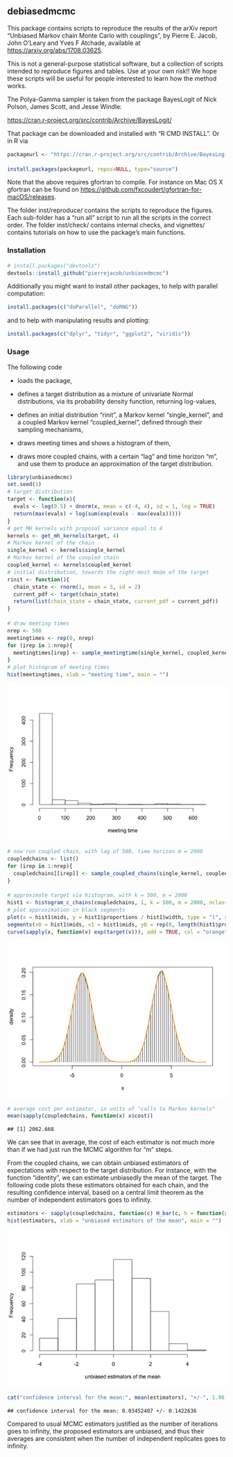 
## debiasedmcmc

This package contains scripts to reproduce the results of the arXiv
report “Unbiased Markov chain Monte Carlo with couplings”, by Pierre E.
Jacob, John O’Leary and Yves F Atchade, available at
<https://arxiv.org/abs/1708.03625>.

This is not a general-purpose statistical software, but a collection of
scripts intended to reproduce figures and tables. Use at your own
risk\!\! We hope these scripts will be useful for people interested to
learn how the method works.

The Polya-Gamma sampler is taken from the package BayesLogit of Nick
Polson, James Scott, and Jesse Windle:

<https://cran.r-project.org/src/contrib/Archive/BayesLogit/>

That package can be downloaded and installed with “R CMD INSTALL”. Or in
R
via

``` r
packageurl <- "https://cran.r-project.org/src/contrib/Archive/BayesLogit/BayesLogit_0.6.tar.gz"

install.packages(packageurl, repos=NULL, type="source")
```

Note that the above requires gfortran to compile. For instance on Mac OS
X gfortran can be found on
<https://github.com/fxcoudert/gfortran-for-macOS/releases>.

The folder inst/reproduce/ contains the scripts to reproduce the
figures. Each sub-folder has a “run all” script to run all the scripts
in the correct order. The folder inst/check/ contains internal checks,
and vignettes/ contains tutorials on how to use the package’s main
functions.

### Installation

``` r
# install.packages("devtools")
devtools::install_github("pierrejacob/unbiasedmcmc")
```

Additionally you might want to install other packages, to help with
parallel computation:

``` r
install.packages(c("doParallel", "doRNG"))
```

and to help with manipulating results and plotting:

``` r
install.packages(c("dplyr", "tidyr", "ggplot2", "viridis"))
```

### Usage

The following code

  - loads the package,

  - defines a target distribution as a mixture of univariate Normal
    distributions, via its probability density function, returning
    log-values,

  - defines an initial distribution “rinit”, a Markov kernel
    “single\_kernel”, and a coupled Markov kernel “coupled\_kernel”,
    defined through their sampling mechanisms,

  - draws meeting times and shows a histogram of them,

  - draws more coupled chains, with a certain “lag” and time horizon
    “m”, and use them to produce an approximation of the target
    distribution.

<!-- end list -->

``` r
library(unbiasedmcmc)
set.seed(1)
# target distribution
target <- function(x){
  evals <- log(0.5) + dnorm(x, mean = c(-4, 4), sd = 1, log = TRUE)
  return(max(evals) + log(sum(exp(evals - max(evals)))))
}
# get MH kernels with proposal variance equal to 4 
kernels <- get_mh_kernels(target, 4)
# Markov kernel of the chain
single_kernel <- kernels$single_kernel
# Markov kernel of the coupled chain
coupled_kernel <- kernels$coupled_kernel
# initial distribution, towards the right-most mode of the target
rinit <- function(){
  chain_state <- rnorm(1, mean = 3, sd = 2)
  current_pdf <- target(chain_state)
  return(list(chain_state = chain_state, current_pdf = current_pdf))
}

# draw meeting times
nrep <- 500
meetingtimes <- rep(0, nrep)
for (irep in 1:nrep){
  meetingtimes[irep] <- sample_meetingtime(single_kernel, coupled_kernel, rinit)$meetingtime
}
# plot histogram of meeting times
hist(meetingtimes, xlab = "meeting time", main = "")
```

![](README_files/figure-gfm/usage-1.png)<!-- -->

``` r
# now run coupled chain, with lag of 500, time horizon m = 2000
coupledchains <- list()
for (irep in 1:nrep){
  coupledchains[[irep]] <- sample_coupled_chains(single_kernel, coupled_kernel, rinit, m = 2000, lag = 500)
}

# approximate target via histogram, with k = 500, m = 2000
hist1 <- histogram_c_chains(coupledchains, 1, k = 500, m = 2000, nclass = 100)
# plot approximation in black segments
plot(x = hist1$mids, y = hist1$proportions / hist1$width, type = "l", xlab = "x", ylab = "density")
segments(x0 = hist1$mids, x1 = hist1$mids, y0 = rep(0, length(hist1$proportions)), y1 = hist1$proportions / hist1$width)
curve(sapply(x, function(v) exp(target(v))), add = TRUE, col = "orange", lty = 1, lwd = 2)
```

![](README_files/figure-gfm/usage-2.png)<!-- -->

``` r
# average cost per estimator, in units of "calls to Markov kernels"
mean(sapply(coupledchains, function(x) x$cost))
```

    ## [1] 2062.668

We can see that in average, the cost of each estimator is not much more
than if we had just run the MCMC algorithm for “m” steps.

From the coupled chains, we can obtain unbiased estimators of
expectations with respect to the target distribution. For instance, with
the function “identity”, we can estimate unbiasedly the mean of the
target. The following code plots these estimators obtained for each
chain, and the resulting confidence interval, based on a central limit
theorem as the number of independent estimators goes to
infinity.

``` r
estimators <- sapply(coupledchains, function(c) H_bar(c, h = function(x) x, k = 500, m = 2000))
hist(estimators, xlab = "unbiased estimators of the mean", main = "")
```

![](README_files/figure-gfm/estimators-1.png)<!-- -->

``` r
cat("confidence interval for the mean:", mean(estimators), "+/-", 1.96 * sd(estimators)/sqrt(length(estimators)), "\n")
```

    ## confidence interval for the mean: 0.03452407 +/- 0.1422636

Compared to usual MCMC estimators justified as the number of iterations
goes to infinity, the proposed estimators are unbiased, and thus their
averages are consistent when the number of independent replicates goes
to infinity.
